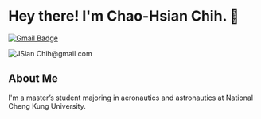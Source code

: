 # Hey there! I'm Chao-Hsian Chih. 👋

[![Gmail Badge](https://img.shields.io/badge/Gmail-D14836?style=for-the-badge&logo=gmail&logoColor=white)](mailto:Jsian.chih@gmail.com)

![JSian Chih@gmail com](https://user-images.githubusercontent.com/40762198/164423372-67fc2291-85e8-4d17-a0b4-6cc0e88d1afa.png)


## About Me

I'm a master’s student majoring in aeronautics and astronautics at National Cheng Kung University.

<!--
**JSian-Chih/JSian-Chih** is a ✨ _special_ ✨ repository because its `README.md` (this file) appears on your GitHub profile.

Here are some ideas to get you started:

- 🔭 I’m currently working on ...
- 🌱 I’m currently learning ...
- 👯 I’m looking to collaborate on ...
- 🤔 I’m looking for help with ...
- 💬 Ask me about ...
- 📫 How to reach me: ...
- 😄 Pronouns: ...
- ⚡ Fun fact: ...
-->
